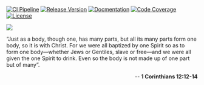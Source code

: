 [![CI Pipeline](https://github.com/cgilliard/fam/actions/workflows/main.yml/badge.svg)](https://github.com/cgilliard/fam/actions/workflows/main.yml)
[![Release Version](https://img.shields.io/github/v/release/cgilliard/fam.svg?color=blue)](https://github.com/cgilliard/fam/releases)
[![Docmentation](https://img.shields.io/static/v1?label=Documentation&message=Github+Pages&color=cyan)](https://cgilliard.github.io/fam/)
[![Code Coverage](https://img.shields.io/static/v1?label=Code%20Coverage&message=CODE_COVERAGE%&color=purple)](https://cgilliard.github.io/fam/code_coverage.html)
[![License](https://img.shields.io/github/license/cgilliard/fam.svg)](https://github.com/cgilliard/fam/blob/master/LICENSE)

<div>
    <img src="docs/MyFamilyLogo.png"/>
</div>

 “Just as a body, though one, has many parts, but all its many parts form one body, so it is with Christ. For we were all baptized by one Spirit so as to form one body—whether Jews or Gentiles, slave or free—and we were all given the one Spirit to drink. Even so the body is not made up of one part but of many”.

<p align="right">
-- <strong>1 Corinthians 12:12-14</strong>
</p>

